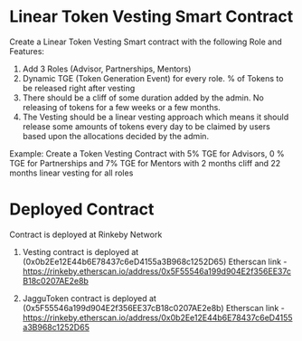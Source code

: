 # Linear Token Vesting Smart Contract

Create a Linear Token Vesting Smart contract with the following Role and Features:

1. Add 3 Roles (Advisor, Partnerships, Mentors)
2. Dynamic TGE (Token Generation Event) for every role. % of Tokens to be released right after vesting
3. There should be a cliff of some duration added by the admin. No releasing of tokens for a few weeks or a few months.
4. The Vesting should be a linear vesting approach which means it should release some amounts of tokens every day to be claimed by users based upon the allocations decided by the admin.

Example:
Create a Token Vesting Contract with 5% TGE for Advisors, 0 % TGE for Partnerships and 7% TGE for Mentors with 2 months cliff and 22  months linear vesting for all roles

# Deployed Contract

Contract is deployed at Rinkeby Network

1. Vesting contract is deployed at (0x0b2Ee12E44b6E78437c6eD4155a3B968c1252D65) 
Etherscan link - https://rinkeby.etherscan.io/address/0x5F55546a199d904E2f356EE37cB18c0207AE2e8b

2. JagguToken contract is deployed at (0x5F55546a199d904E2f356EE37cB18c0207AE2e8b)
Etherscan link - https://rinkeby.etherscan.io/address/0x0b2Ee12E44b6E78437c6eD4155a3B968c1252D65
